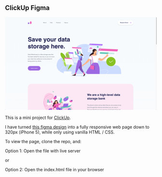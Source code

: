 ## ClickUp Figma

![ClickUp Mini Project Cover Photo](./images/cover.png)

This is a mini project for [ClickUp](https://clickup.com/about).

I have turned [this figma design](https://www.figma.com/file/qNLG2DvzowucTvhyYoM6KB/HTML-and-CSS-Engineer-Mini-Project) into a fully responsive web page down to 320px (iPhone 5), while only using vanilla HTML / CSS.

To view the page, clone the repo, and:

Option 1: Open the file with live server

or

Option 2: Open the index.html file in your browser
